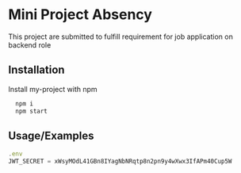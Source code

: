 
# Mini Project Absency

This project are submitted to fulfill requirement for job application on backend role


## Installation

Install my-project with npm

```bash
  npm i
  npm start
```


## Usage/Examples

```javascript
.env 
JWT_SECRET = xWsyMOdL41GBn8IYagNbNRqtp8n2pn9y4wXwx3IfAPm40Cup5W
```

